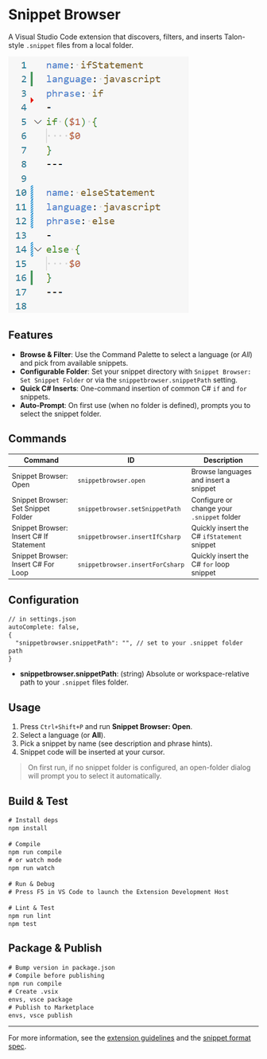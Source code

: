 # Snippet Browser

A Visual Studio Code extension that discovers, filters, and inserts Talon-style `.snippet` files from a local folder.

![Browse snippets](images/snippets2.png)

## Features

- **Browse & Filter**: Use the Command Palette to select a language (or _All_) and pick from available snippets.
- **Configurable Folder**: Set your snippet directory with `Snippet Browser: Set Snippet Folder` or via the `snippetbrowser.snippetPath` setting.
- **Quick C# Inserts**: One-command insertion of common C# `if` and `for` snippets.
- **Auto-Prompt**: On first use (when no folder is defined), prompts you to select the snippet folder.

## Commands

| Command                                 | ID                               | Description                                 |
| --------------------------------------- | -------------------------------- | ------------------------------------------- |
| Snippet Browser: Open                   | `snippetbrowser.open`            | Browse languages and insert a snippet       |
| Snippet Browser: Set Snippet Folder     | `snippetbrowser.setSnippetPath`  | Configure or change your `.snippet` folder  |
| Snippet Browser: Insert C# If Statement | `snippetbrowser.insertIfCsharp`  | Quickly insert the C# `ifStatement` snippet |
| Snippet Browser: Insert C# For Loop     | `snippetbrowser.insertForCsharp` | Quickly insert the C# `for` loop snippet    |

## Configuration

```jsonc
// in settings.json
autoComplete: false,
{
  "snippetbrowser.snippetPath": "", // set to your .snippet folder path
}
```

- **snippetbrowser.snippetPath**: (string) Absolute or workspace-relative path to your `.snippet` files folder.

## Usage

1. Press `Ctrl+Shift+P` and run **Snippet Browser: Open**.
2. Select a language (or **All**).
3. Pick a snippet by name (see description and phrase hints).
4. Snippet code will be inserted at your cursor.

> On first run, if no snippet folder is configured, an open-folder dialog will prompt you to select it automatically.

## Build & Test

```pwsh
# Install deps
npm install

# Compile
npm run compile
# or watch mode
npm run watch

# Run & Debug
# Press F5 in VS Code to launch the Extension Development Host

# Lint & Test
npm run lint
npm test
```

## Package & Publish

```pwsh
# Bump version in package.json
# Compile before publishing
npm run compile
# Create .vsix
envs, vsce package
# Publish to Marketplace
envs, vsce publish
```

---

For more information, see the [extension guidelines](https://code.visualstudio.com/api/references/extension-guidelines) and the [snippet format spec](SnippetBrowser.md).
